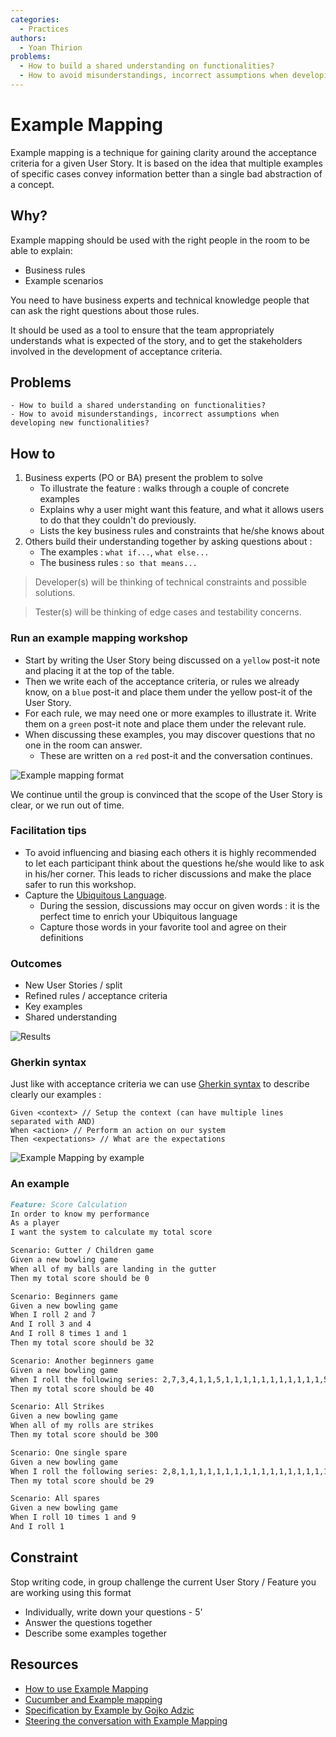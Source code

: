 ```yaml
---
categories:
  - Practices
authors:
  - Yoan Thirion
problems:
  - How to build a shared understanding on functionalities?
  - How to avoid misunderstandings, incorrect assumptions when developing new functionalities?
---
```


# Example Mapping

Example mapping is a technique for gaining clarity around the acceptance criteria for a given User Story.
It is based on the idea that multiple examples of specific cases convey information better than a single bad abstraction of a concept.

## Why?

Example mapping should be used with the right people in the room to be able to explain:

- Business rules
- Example scenarios

You need to have business experts and technical knowledge people that can ask the right questions about those rules.

It should be used as a tool to ensure that the team appropriately understands what is expected of the story, and to get the stakeholders involved in the development of acceptance criteria.

## Problems

    - How to build a shared understanding on functionalities?
    - How to avoid misunderstandings, incorrect assumptions when developing new functionalities?

## How to

1. Business experts (PO or BA) present the problem to solve
   - To illustrate the feature : walks through a couple of concrete examples
   - Explains why a user might want this feature, and what it allows users to do that they couldn't do previously.
   - Lists the key business rules and constraints that he/she knows about
2. Others build their understanding together by asking questions about :
   - The examples : `what if...`, `what else...`
   - The business rules : `so that means...`

> Developer(s) will be thinking of technical constraints and possible solutions.

> Tester(s) will be thinking of edge cases and testability concerns.

### Run an example mapping workshop

- Start by writing the User Story being discussed on a `yellow` post-it note and placing it at the top of the table.
- Then we write each of the acceptance criteria, or rules we already know, on a `blue` post-it and place them under the yellow post-it of the User Story.
- For each rule, we may need one or more examples to illustrate it. Write them on a `green` post-it note and place them under the relevant rule.
- When discussing these examples, you may discover questions that no one in the room can answer.
  - These are written on a `red` post-it and the conversation continues.

![Example mapping format](/images/example-mapping.webp)

We continue until the group is convinced that the scope of the User Story is clear, or we run out of time.

### Facilitation tips

- To avoid influencing and biasing each others it is highly recommended to let each participant think about the questions he/she would like to ask in his/her corner. This leads to richer discussions and make the place safer to run this workshop.
- Capture the [Ubiquitous Language](https://thedomaindrivendesign.io/developing-the-ubiquitous-language/).
  - During the session, discussions may occur on given words : it is the perfect time to enrich your Ubiquitous language
  - Capture those words in your favorite tool and agree on their definitions

### Outcomes

- New User Stories / split
- Refined rules / acceptance criteria
- Key examples
- Shared understanding

![Results](/images/example-mapping-result.webp)

### Gherkin syntax

Just like with acceptance criteria we can use [Gherkin syntax](https://cucumber.io/docs/gherkin/reference/) to describe clearly our examples :

```gherkin
Given <context> // Setup the context (can have multiple lines separated with AND)
When <action> // Perform an action on our system
Then <expectations> // What are the expectations
```

![Example Mapping by example](/images/example-mapping-example.webp)

### An example

```markdown
Feature: Score Calculation
In order to know my performance
As a player
I want the system to calculate my total score

Scenario: Gutter / Children game
Given a new bowling game
When all of my balls are landing in the gutter
Then my total score should be 0

Scenario: Beginners game
Given a new bowling game
When I roll 2 and 7
And I roll 3 and 4
And I roll 8 times 1 and 1
Then my total score should be 32

Scenario: Another beginners game
Given a new bowling game
When I roll the following series: 2,7,3,4,1,1,5,1,1,1,1,1,1,1,1,1,1,1,5,1
Then my total score should be 40

Scenario: All Strikes
Given a new bowling game
When all of my rolls are strikes
Then my total score should be 300

Scenario: One single spare
Given a new bowling game
When I roll the following series: 2,8,1,1,1,1,1,1,1,1,1,1,1,1,1,1,1,1,1,1
Then my total score should be 29

Scenario: All spares
Given a new bowling game
When I roll 10 times 1 and 9
And I roll 1
```

## Constraint

Stop writing code, in group challenge the current User Story / Feature you are working using this format

- Individually, write down your questions - 5'
- Answer the questions together
- Describe some examples together

## Resources

- [How to use Example Mapping](https://insideproduct.co/example-mapping/)
- [Cucumber and Example mapping](https://cucumber.io/docs/bdd/example-mapping/)
- [Specification by Example by Gojko Adzic](https://www.manning.com/books/specification-by-example)
- [Steering the conversation with Example Mapping](https://xebia.com/example-mapping-steering-the-conversation/)
